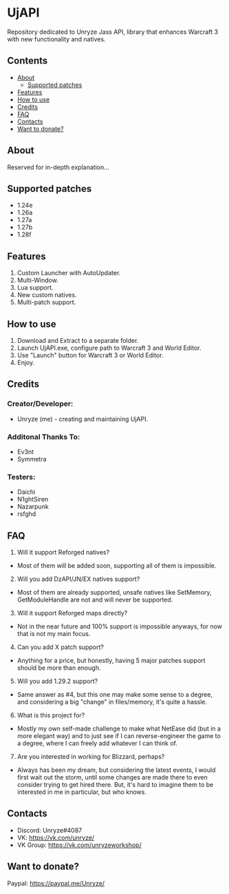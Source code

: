 # UjAPI
Repository dedicated to Unryze Jass API, library that enhances Warcraft 3 with new functionality and natives.

## Contents
- [About](#about)
  - [Supported patches](#supported-patches)
- [Features](#features)
- [How to use](#how-to-use)
- [Credits](#credits)
- [FAQ](#faq)
- [Contacts](#contacts)
- [Want to donate?](#want-to-donate-?)

## About

Reserved for in-depth explanation...

## Supported patches

* 1.24e
* 1.26a
* 1.27a
* 1.27b
* 1.28f

## Features

1. Custom Launcher with AutoUpdater.
2. Multi-Window.
3. Lua support.
4. New custom natives.
5. Multi-patch support.

## How to use

1. Download and Extract to a separate folder.
2. Launch UjAPI.exe, configure path to Warcraft 3 and World Editor.
3. Use "Launch" button for Warcraft 3 or World Editor.
4. Enjoy.

## Credits

### Creator/Developer:
* Unryze (me) - creating and maintaining UjAPI.

### Additonal Thanks To:
* Ev3nt
* Symmetra

### Testers:
* Daichi
* N1ghtSiren
* Nazarpunk
* rsfghd

## FAQ

1. Will it support Reforged natives?
  - Most of them will be added soon, supporting all of them is impossible.
2. Will you add DzAPI/JN/EX natives support?
  - Most of them are already supported, unsafe natives like SetMemory, GetModuleHandle are not and will never be supported.
3. Will it support Reforged maps directly?
  - Not in the near future and 100% support is impossible anyways, for now that is not my main focus.
4. Can you add X patch support?
  - Anything for a price, but honestly, having 5 major patches support should be more than enough.
5. Will you add 1.29.2 support?
  - Same answer as #4, but this one may make some sense to a degree, and considering a big "change" in files/memory, it's quite a hassle.
6. What is this project for?
  - Mostly my own self-made challenge to make what NetEase did (but in a more elegant way) and to just see if I can reverse-engineer the game to a degree, where I can freely add whatever I can think of.
7. Are you interested in working for Blizzard, perhaps?
  - Always has been my dream, but considering the latest events, I would first wait out the storm, until some changes are made there to even consider trying to get hired there. But, it's hard to imagine them to be interested in me in particular, but who knows.

## Contacts

- Discord: Unryze#4087
- VK: https://vk.com/unryze/
- VK Group: https://vk.com/unryzeworkshop/

## Want to donate?

Paypal: https://paypal.me/Unryze/
